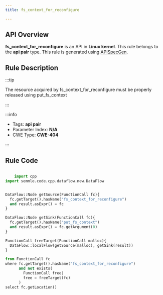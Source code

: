```yaml
---
title: fs_context_for_reconfigure

---
```



## API Overview
**fs_context_for_reconfigure** is an API in **Linux kernel**. This rule belongs to the **api pair** type. This rule is generated using [APISpecGen](../../tools/APISpecGen).
## Rule Description

:::tip

The resource acquired by fs_context_for_reconfigure must be properly released using put_fs_context

:::

:::info

- Tags: **api pair**
- Parameter Index: **N/A**
- CWE Type: **CWE-404**

:::

## Rule Code
```python

    import cpp
import semmle.code.cpp.dataflow.new.DataFlow


DataFlow::Node getSource(FunctionCall fc){
  fc.getTarget().hasName("fs_context_for_reconfigure")
  and result.asExpr() = fc
}

DataFlow::Node getSink(FunctionCall fc){
  fc.getTarget().hasName("put_fs_context")
  and result.asExpr() = fc.getArgument(0)
}

FunctionCall freeTarget(FunctionCall malloc){
  DataFlow::localFlow(getSource(malloc), getSink(result))
}

from FunctionCall fc
where fc.getTarget().hasName("fs_context_for_reconfigure")
      and not exists(
        FunctionCall free| 
        free = freeTarget(fc)
      )
select fc.getLocation()

    
```
